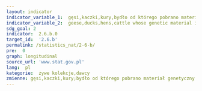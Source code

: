 ```yaml
---
layout: indicator
indicator_variable_1:  gęsi,kaczki,kury,bydło od którego pobrano materiał genetyczny do banku genów,materiał genetyczny bydła w banku genów
indicator_variable_2:  geese,ducks,hens,cattle whose genetic material is stored in gene bank,genetic material from cattle in gene bank
sdg_goal: 2
indicator:  2.6.b.0
target_id:  '2.6.b'
permalink: /statistics_nat/2-6-b/
pre:  0
graph: longitudinal
source_url: 'www.stat.gov.pl'
lang:  pl
kategorie:  żywe kolekcje,dawcy
zmienne: gęsi,kaczki,kury;bydło od którego pobrano materiał genetyczny do banku genów,materiał genetyczny bydła w banku genów
---
```

